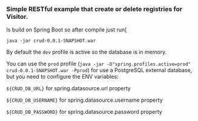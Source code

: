 ### Simple RESTful example that create or delete registries for Visitor.

Is build on Spring Boot so after compile just run[

`java -jar crud-0.0.1-SNAPSHOT.war`

By default the `dev` profile is active so the database is in memory.

You can use the `prod` profile (`java -jar -D"spring.profiles.active=prod" crud-0.0.1-SNAPSHOT.war -Pprod`) for use a PostgreSQL external database, but you  need to configure the ENV variables:

`${CRUD_DB_URL}` for spring.datasource.url property

`${CRUD_DB_USERNAME}` for spring.datasource.username property

`${CRUD_DB_PASSWORD}` for spring.datasource.password property
